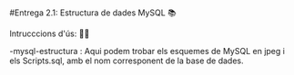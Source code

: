 
#Entrega 2.1: Estructura de dades MySQL 📚

Intrucccions d'ús: 🧙‍♂️


-mysql-estructura : Aqui podem trobar els esquemes de MySQL en jpeg i els Scripts.sql, amb el nom corresponent de la base de dades. 




